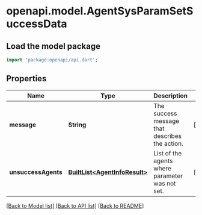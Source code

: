 # openapi.model.AgentSysParamSetSuccessData

## Load the model package
```dart
import 'package:openapi/api.dart';
```

## Properties
Name | Type | Description | Notes
------------ | ------------- | ------------- | -------------
**message** | **String** | The success message that describes the action. | [optional] 
**unsuccessAgents** | [**BuiltList&lt;AgentInfoResult&gt;**](AgentInfoResult.md) | List of the agents where parameter was not set. | [optional] 

[[Back to Model list]](../README.md#documentation-for-models) [[Back to API list]](../README.md#documentation-for-api-endpoints) [[Back to README]](../README.md)


